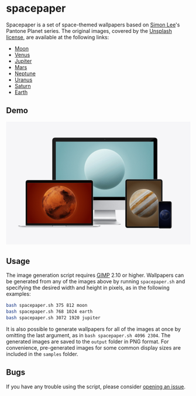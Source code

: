 # spacepaper

Spacepaper is a set of space-themed wallpapers based on [Simon Lee](https://unsplash.com/@simonppt)'s Pantone Planet series. The original images, covered by the [Unsplash license](https://unsplash.com/license), are available at the following links:

- [Moon](https://unsplash.com/photos/a-black-and-white-photo-of-the-moon-m0p-ALuA1ok)
- [Venus](https://unsplash.com/photos/a-piece-of-paper-with-a-picture-of-a-planet-on-it-O3oIMSvv6O8)
- [Jupiter](https://unsplash.com/photos/a-picture-of-a-planet-with-the-name-jupiter-on-it-_B7LjqNXu5Q)
- [Mars](https://unsplash.com/photos/a-close-up-of-a-picture-of-a-mars-planet-hrOXaenH640)
- [Neptune](https://unsplash.com/photos/a-picture-of-a-blue-object-on-a-blue-background-MzZ4WW3IT_U)
- [Uranus](https://unsplash.com/photos/a-picture-of-a-round-object-with-the-name-uranus-on-it-A6OTC1-Ok-A)
- [Saturn](https://unsplash.com/photos/a-saturn-planet-with-the-name-saturn-on-it-z1vpjHAq1o8)
- [Earth](https://unsplash.com/photos/a-picture-of-the-earth-taken-from-space-eGALMCJ_Cvk)

## Demo

![](https://github.com/piazzai/spacepaper/blob/master/demo.gif)

## Usage

The image generation script requires [GIMP](https://www.gimp.org/) 2.10 or higher. Wallpapers can be generated from any of the images above by running `spacepaper.sh` and specifying the desired width and height in pixels, as in the following examples:

```bash
bash spacepaper.sh 375 812 moon
bash spacepaper.sh 768 1024 earth
bash spacepaper.sh 3072 1920 jupiter
```

It is also possible to generate wallpapers for all of the images at once by omitting the last argument, as in `bash spacepaper.sh 4096 2304`. The generated images are saved to the `output` folder in PNG format. For convenience, pre-generated images for some common display sizes are included in the `samples` folder.

## Bugs

If you have any trouble using the script, please consider [opening an issue](https://github.com/piazzai/spacepaper/issues).
